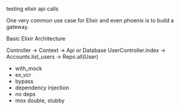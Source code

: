 testing elixir api calls

One very common use case for Elixir and even phoenix is to build a gateway.

Basic Elixir Architecture

Controller -> Context -> Api or Database
UserController.index -> Accounts.list_users -> Repo.all(User)

* with_mock
* ex_vcr
* bypass
* dependency injection
* no deps
* mox double, stubby
